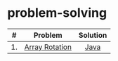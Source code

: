 # problem-solving

| # | Problem | Solution |
|:---:| ----- | :--------: |
|1. | [Array Rotation](https://leetcode.com/problems/rotate-array/) | [Java](https://github.com/jindalarpit/problem-solving/blob/main/src/com/problems/java/ArrayRotation.java) |
    